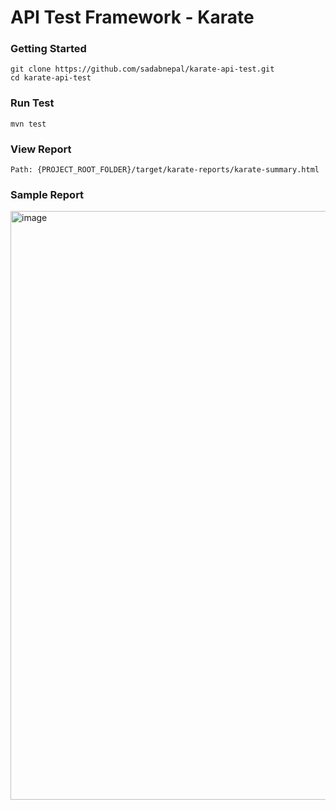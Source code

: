 # API Test Framework - Karate

### Getting Started
```
git clone https://github.com/sadabnepal/karate-api-test.git
cd karate-api-test
```

### Run Test
```
mvn test
```

### View Report
```
Path: {PROJECT_ROOT_FOLDER}/target/karate-reports/karate-summary.html
```

### Sample Report
<img width="942" alt="image" src="https://user-images.githubusercontent.com/65847528/203026606-f932d3a5-9850-4cc5-a9e8-fa344b2a9737.png">
